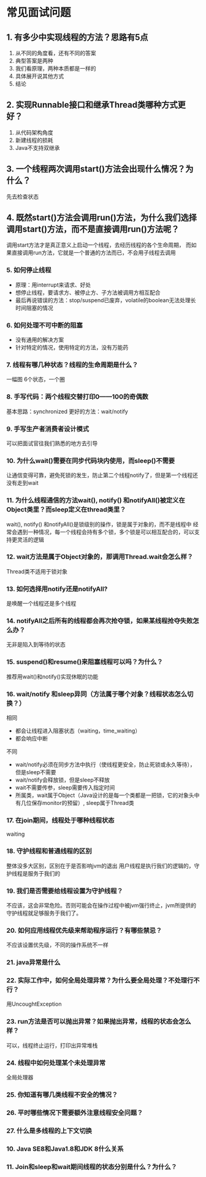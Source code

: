 # 常见面试问题

## 1. 有多少中实现线程的方法？思路有5点

1. 从不同的角度看，还有不同的答案
2. 典型答案是两种
3. 我们看原理，两种本质都是一样的
4. 具体展开说其他方式
5. 结论

## 2. 实现Runnable接口和继承Thread类哪种方式更好？

1. 从代码架构角度
2. 新建线程的损耗
3. Java不支持双继承

## 3. 一个线程两次调用start()方法会出现什么情况？为什么？

先去检查状态

## 4. 既然start()方法会调用run()方法，为什么我们选择调用start()方法，而不是直接调用run()方法呢？

调用start方法才是真正意义上启动一个线程，去经历线程的各个生命周期，
而如果直接调用run方法，它就是一个普通的方法而已，不会用子线程去调用

### 5. 如何停止线程

- 原理：用interrupt来请求、好处
- 想停止线程，要请求方、被停止方、子方法被调用方相互配合
- 最后再说错误的方法：stop/suspend已废弃，volatile的boolean无法处理长时间阻塞的情况

### 6. 如何处理不可中断的阻塞

- 没有通用的解决方案
- 针对特定的情况，使用特定的方法，没有万能药

### 7. 线程有哪几种状态？线程的生命周期是什么？

一幅图
6个状态，一个圈

### 8. 手写代码：两个线程交替打印0——100的奇偶数

基本思路：synchronized
更好的方法：wait/notify

### 9. 手写生产者消费者设计模式

可以把面试官往我们熟悉的地方去引导

### 10. 为什么wait()需要在同步代码块内使用，而sleep()不需要

让通信变得可靠，避免死锁的发生，防止第二个线程notify了，但是第一个线程还没有走到wait

### 11. 为什么线程通信的方法wait(), notify() 和notifyAll()被定义在Object类里？而sleep定义在thread类里？

wait(), notify() 和notifyAll()是锁级别的操作，锁是属于对象的，而不是线程中
经常会遇到一种情况，每一个线程会持有多个锁，多个锁是可以相互配合的，可以支持更灵活的逻辑

### 12. wait方法是属于Object对象的，那调用Thread.wait会怎么样？

Thread类不适用于锁对象

### 13. 如何选择用notify还是notifyAll?

是唤醒一个线程还是多个线程

### 14. notifyAll之后所有的线程都会再次抢夺锁，如果某线程抢夺失败怎么办？

无非是陷入到等待的状态

### 15. suspend()和resume()来阻塞线程可以吗？为什么？

推荐用wait()和notify()实现休眠的功能

### 16. wait/notify 和sleep异同（方法属于哪个对象？线程状态怎么切换？）

相同
- 都会让线程进入阻塞状态（waiting，time_waiting）
- 都会响应中断

不同
- wait/notify必须在同步方法中执行（使线程更安全，防止死锁或永久等待），但是sleep不需要
- wait/notify会释放锁，但是sleep不释放
- wait不需要传参，sleep需要传入指定时间
- 所属类，wait属于Object（Java设计的是每一个类都是一把锁，它的对象头中有几位保存monitor的预留）, sleep属于Thread类

### 17. 在join期间，线程处于哪种线程状态

waiting

### 18. 守护线程和普通线程的区别

整体没多大区别，区别在于是否影响jvm的退出
用户线程是执行我们的逻辑的，守护线程是服务于我们的

### 19. 我们是否需要给线程设置为守护线程？

不应该，这会非常危险。否则可能会在操作过程中被jvm强行终止，jvm所提供的守护线程就足够服务于我们了。

### 20. 如何应用线程优先级来帮助程序运行？有哪些禁忌？

不应该设置优先级，不同的操作系统不一样

### 21. java异常是什么

### 22. 实际工作中，如何全局处理异常？为什么要全局处理？不处理行不行？

用UncoughtException

### 23. run方法是否可以抛出异常？如果抛出异常，线程的状态会怎么样？

可以，线程终止运行，打印出异常堆栈

### 24. 线程中如何处理某个未处理异常

全局处理器

### 25. 你知道有哪几类线程不安全的情况？

### 26. 平时哪些情况下需要额外注意线程安全问题？

### 27. 什么是多线程的上下文切换


### 10. Java SE8和Java1.8和JDK 8什么关系

### 11. Join和sleep和wait期间线程的状态分别是什么？为什么？